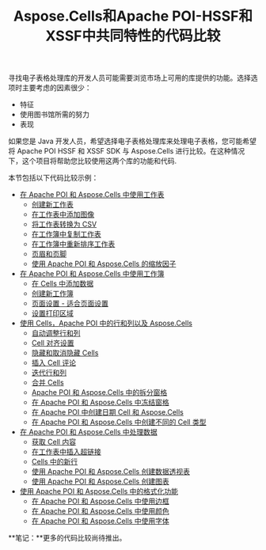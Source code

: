 ﻿---
title: Aspose.Cells和Apache POI-HSSF和XSSF中共同特性的代码比较
type: docs
weight: 10
url: /zh/java/code-comparison-for-common-features-in-aspose-cells-and-apache-poi-hssf-and-xssf/
---
寻找电子表格处理库的开发人员可能需要浏览市场上可用的库提供的功能。选择选项时主要考虑的因素很少：

- 特征
- 使用图书馆所需的努力
- 表现

如果您是 Java 开发人员，希望选择电子表格处理库来处理电子表格，您可能希望将 Apache POI HSSF 和 XSSF SDK 与 Aspose.Cells 进行比较。在这种情况下，这个项目将帮助您比较使用这两个库的功能和代码.

本节包括以下代码比较示例：

- [在 Apache POI 和 Aspose.Cells 中使用工作表](/cells/zh/java/working-with-worksheets-in-apache-poi-and-aspose-cells/)
  - [创建新工作表](/cells/zh/java/create-new-worksheet/)
  - [在工作表中添加图像](/cells/zh/java/add-images-in-worksheet/)
  - [将工作表转换为 CSV](/cells/zh/java/convert-worksheet-to-csv/)
  - [在工作簿中复制工作表](/cells/zh/java/copy-sheet-within-workbook/)
  - [在工作簿中重新排序工作表](/cells/zh/java/re-order-sheets-within-workbook/)
  - [页眉和页脚](/cells/zh/java/header-and-footers/)
  - [使用 Apache POI 和 Aspose.Cells 的缩放因子](/cells/zh/java/zoom-factor-using-apache-poi-and-aspose-cells/)
- [在 Apache POI 和 Aspose.Cells 中使用工作簿](/cells/zh/java/working-with-workbooks-in-apache-poi-and-aspose-cells/)
  - [在 Cells 中添加数据](/cells/zh/java/add-data-in-cells/)
  - [创建新工作簿](/cells/zh/java/create-new-workbook/)
  - [页面设置 - 适合页面设置](/cells/zh/java/page-setup-fit-to-page-setting/)
  - [设置打印区域](/cells/zh/java/set-print-area/)
- [使用 Cells，Apache POI 中的行和列以及 Aspose.Cells](/cells/zh/java/working-with-cells-rows-and-columns-in-apache-poi-and-aspose-cells/)
  - [自动调整行和列](/cells/zh/java/auto-fit-row-and-column/)
  - [Cell 对齐设置](/cells/zh/java/cell-alignment-settings/)
  - [隐藏和取消隐藏 Cells](/cells/zh/java/hide-and-unhide-cells/)
  - [插入 Cell 评论](/cells/zh/java/insert-cell-comments/)
  - [迭代行和列](/cells/zh/java/iterate-rows-and-columns/)
  - [合并 Cells](/cells/zh/java/merge-cells/)
  - [Apache POI 和 Aspose.Cells 中的拆分窗格](/cells/zh/java/split-panes-in-apache-poi-and-aspose-cells/)
  - [在 Apache POI 和 Aspose.Cells 中冻结窗格](/cells/zh/java/freeze-panes-in-apache-poi-and-aspose-cells/)
  - [在 Apache POI 中创建日期 Cell 和 Aspose.Cells](/cells/zh/java/create-date-cell-in-apache-poi-and-aspose-cells/)
  - [在 Apache POI 和 Aspose.Cells 中创建不同的 Cell 类型](/cells/zh/java/create-different-cell-types-in-apache-poi-and-aspose-cells/)
- [在 Apache POI 和 Aspose.Cells 中处理数据](/cells/zh/java/working-with-data-in-apache-poi-and-aspose-cells/)
  - [获取 Cell 内容](/cells/zh/java/getting-cell-contents/)
  - [在工作表中插入超链接](/cells/zh/java/insert-hyperlinks-in-worksheet/)
  - [Cells 中的新行](/cells/zh/java/new-line-in-cells/)
  - [使用 Apache POI 和 Aspose.Cells 创建数据透视表](/cells/zh/java/create-pivot-tables-using-apache-poi-and-aspose-cells/)
  - [使用 Apache POI 和 Aspose.Cells 创建图表](/cells/zh/java/create-charts-using-apache-poi-and-aspose-cells/)
- [使用 Apache POI 和 Aspose.Cells 中的格式化功能](/cells/zh/java/working-with-formatting-features-in-apache-poi-and-aspose-cells/)
  - [在 Apache POI 和 Aspose.Cells 中使用边框](/cells/zh/java/working-with-borders-in-apache-poi-and-aspose-cells/)
  - [在 Apache POI 和 Aspose.Cells 中使用颜色](/cells/zh/java/working-with-colors-in-apache-poi-and-aspose-cells/)
  - [在 Apache POI 和 Aspose.Cells 中使用字体](/cells/zh/java/working-with-fonts-in-apache-poi-and-aspose-cells/)

**笔记：**更多的代码比较尚待推出。
